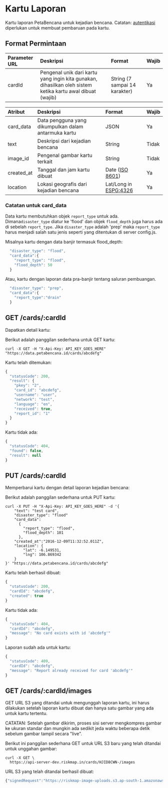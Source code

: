 # Kartu Laporan

Kartu laporan PetaBencana untuk kejadian bencana. Catatan: [autentikasi](https://docs.petabencana.id/general/authentication) diperlukan untuk membuat pembaruan pada kartu.

## Format Permintaan

| Parameter URL | Deskripsi | Format | Wajib |
| :--- | :--- | :--- | :--- |
| cardId | Pengenal unik dari kartu yang ingin kita gunakan, dihasilkan oleh sistem ketika kartu awal dibuat \(wajib\) | String \(7 sampai 14 karakter\) | Ya |

| Atribut | Deskripsi | Format | Wajib |
| :--- | :--- | :--- | :--- |
| card\_data | Data pengguna yang dikumpulkan dalam antarmuka kartu | JSON | Ya |
| text | Deskripsi dari kejadian bencana | String | Tidak |
| image\_id | Pengenal gambar kartu terkait | String | Tidak |
| created\_at | Tanggal dan jam kartu dibuat | Date \([ISO 8601](http://www.iso.org/iso/home/standards/iso8601.htm)\) | Ya |
| location | Lokasi geografis dari kejadian bencana | Lat/Long in [ESPG:4326](http://spatialreference.org/ref/epsg/wgs-84/) | Ya |

### Catatan untuk card\_data

Data kartu membutuhkan objek `report_type` untuk ada. Dimana`disaster_type` diatur ke 'flood' dan objek `flood_depth` juga harus ada di sebelah `report_type`. Jika `disaster_type` adalah 'prep' maka `report_type` harus menjadi salah satu jenis seperti yang ditentukan di server config.js.

Misalnya kartu dengan data banjir termasuk flood\_depth:

```javascript
  "disaster_type": "flood",
  "card_data":{
    "report_type": "flood",
    "flood_depth": 50
  }
```

Atau, kartu dengan laporan data pra-banjir tentang saluran pembuangan.

```javascript
  "disaster_type": "prep",
  "card_data":{
    "report_type":"drain"
  }
```

## GET /cards/:cardId

Dapatkan detail kartu:

Berikut adalah panggilan sederhana untuk GET kartu:

```text
curl -X GET -H "X-Api-Key: API_KEY_GOES_HERE" "https://data.petabencana.id/cards/abcdefg"
```

Kartu telah ditemukan:

```javascript
{
  "statusCode": 200,
  "result": {
    "pkey": "2",
    "card_id": "abcdefg",
    "username": "user",
    "network": "test",
    "language": "en",
    "received": true,
    "report_id": "1"
  }
}
```

Kartu tidak ada:

```javascript
{
  "statusCode": 404,
  "found": false,
  "result": null
}
```

## PUT /cards/:cardId

Memperbarui kartu dengan detail laporan kejadian bencana: 

Berikut adalah panggilan sederhana untuk PUT kartu:

```text
curl -X PUT -H "X-Api-Key: API_KEY_GOES_HERE" -d '{
    "text": "test card",
    "disaster_type": "flood"
    "card_data":
      {
        "report_type": "flood",
        "flood_depth": 101
      },
    "created_at":"2016-12-09T11:32:52.011Z",
    "location": {
        "lat": -6.149531,
        "lng": 106.869342
    }
}' "https://data.petabencana.id/cards/abcdefg"
```

Kartu telah berhasil dibuat:

```javascript
{
  "statusCode": 200,
  "cardId": "abcdefg",
  "created": true
}
```

Kartu tidak ada:

```javascript
{
  "statusCode": 404,
  "cardId": "abcdefg",
  "message": "No card exists with id 'abcdefg'"
}
```

Laporan sudah ada untuk kartu:

```javascript
{
  "statusCode": 409,
  "cardId": "abcdefg",
  "message": "Report already received for card 'abcdefg'"
}
```

## GET /cards/:cardId/images

GET URL S3 yang ditandai untuk mengunggah laporan kartu, ini harus dilakukan setelah laporan kartu dibuat dan hanya satu gambar yang ada untuk kartu tertentu.

CATATAN: Setelah gambar dikirim, proses sisi server mengkompres gambar ke ukuran standar dan mungkin ada sedikit jeda waktu beberapa detik sebelum gambar tampil secara "live".

Berikut ini panggilan sederhana GET untuk URL S3 baru yang telah ditandai untuk unggahan gambar:

```text
curl -X GET \
  https://api-server-dev.riskmap.in/cards/HJID8CWN-/images
```

URL S3 yang telah ditandai berhasil dibuat:

```javascript
{"signedRequest":"https://riskmap-image-uploads.s3.ap-south-1.amazonaws.com/originals/BJbTHR-Vb.jpg?X-Amz-Algorithm=AWS4-HMAC-SHA256&X-Amz-Credential=AKIAJFMR3NR7BXZ5X7DA%2F20170629%2Fap-south-1%2Fs3%2Faws4_request&X-Amz-Date=20170629T012002Z&X-Amz-Expires=900&X-Amz-Signature=ad10a53555205fa18ecfa07da52eb0349ed1c8bda66fe2de0fa9c445c61b7c62&X-Amz-SignedHeaders=host","url":"https://s3.ap-south-1.amazonaws.com/riskmap-image-uploads/originals/BJbTHR-Vb.jpg"}
```

